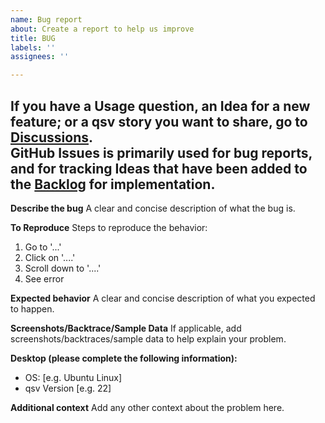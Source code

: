 ```yaml
---
name: Bug report
about: Create a report to help us improve
title: BUG
labels: ''
assignees: ''

---
```


If you have a Usage question, an Idea for a new feature; or a qsv story you want to share, go to [Discussions](https://github.com/jqnatividad/qsv/discussions).   
GitHub Issues is primarily used for bug reports, and for tracking Ideas that have been added to the [Backlog](https://github.com/jqnatividad/qsv/projects/1) for implementation.
---
**Describe the bug**
A clear and concise description of what the bug is.

**To Reproduce**
Steps to reproduce the behavior:
1. Go to '...'
2. Click on '....'
3. Scroll down to '....'
4. See error

**Expected behavior**
A clear and concise description of what you expected to happen.

**Screenshots/Backtrace/Sample Data**
If applicable, add screenshots/backtraces/sample data to help explain your problem.

**Desktop (please complete the following information):**
 - OS: [e.g. Ubuntu Linux]
 - qsv Version [e.g. 22]

**Additional context**
Add any other context about the problem here.

